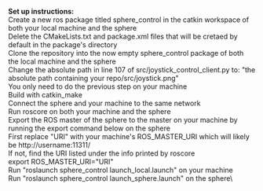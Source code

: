 **Set up instructions:**\
Create a new ros package titled sphere_control in the catkin workspace of both your local machine and the sphere\
Delete the CMakeLists.txt and package.xml files that will be cretaed by default in the package's directory\
Clone the repository into the now empty sphere_control package of both the local machine and the sphere\
Change the absolute path in line 107 of src/joystick_control_client.py to: "the absolute path containing your repo/src/joystick.png"\
You only need to do the previous step on your machine\
Build with catkin_make\
Connect the sphere and your machine to the same network\
Run roscore on both your machine and the sphere\
Export the ROS master of the sphere to the master on your machine by running the export command below on the sphere\
First replace "URI" with your machine's ROS_MASTER_URI which will likely be http://username:11311/\
If not, find the URI listed under the info printed by roscore\
        export ROS_MASTER_URI="URI"\
Run "roslaunch sphere_control launch_local.launch" on your machine\
Run "roslaunch sphere_control launch_sphere.launch" on the sphere\
